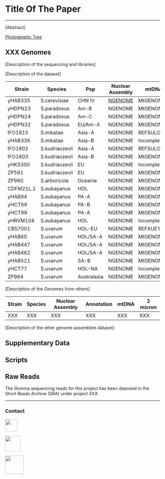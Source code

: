 # Title Of The Paper
***

[Abstract]

[Phylogenetic Tree](http://XXX)

## XXX Genomes

[Description of the sequencing and libraries]

[Description of the dataset]

Strain |Species|Pop| Nuclear Assembly | mtDNA | 2 micron plasmid
-------|-------|---|------------------|-------|-----------------
yHAB335|S.cerevisiae|CHN IV|[NGENOME](https://github.com/PerisD/Sac2.0/blob/master/NGENOMES/test.rar "NGENOME")|MtGENOME|NO
yHDPN23|S.paradoxus|Am-B|NGENOME|MtGENOME|NO
yHDPN24|S.paradoxus|Am-C|NGENOME|MtGENOME|NO
yHDPN32|S.paradoxus|EU/Am-A|NGENOME|MtGENOME|2mGENOME
IFO1815|S.mikatae|Asia-A|NGENOME|REFSULO|NO
yHAB336|S.mikatae|Asia-B|NGENOME|Incomplete|Nuclear
IFO1802|S.kudriavzevii|Asia-A|NGENOME|REFSULO|Nuclear
IFO1803|S.kudriavzevii|Asia-B|NGENOME|MtGENOME|NO
yHKS300|S.kudriavzevii|EU|NGENOME|Incomplete|Nuclear
ZP591|S.kudriavzevii|EU|NGENOME|MtGENOME|Nuclear
ZP960|S.arboricola|Oceania|NGENOME|MtGENOME|Nuclear
CDFM21L.1|S.eubayanus|HOL|NGENOME|MtGENOME|NO
yHAB94|S.eubayanus|PA-A|NGENOME|MtGENOME|NO
yHCT69|S.eubayanus|PA-B|NGENOME|MtGENOME|Incomplete
yHCT99|S.eubayanus|PA-A|NGENOME|MtGENOME|NO
yHRVM108|S.eubayanus|HOL|NGENOME|Incomplete|NO
CBS7001|S.uvarum|HOL-EU|NGENOME|REFXUEYING|Nuclear
yHAB60|S.uvarum|HOL/SA-A|NGENOME|MtGENOME|NO
yHAB447|S.uvarum|HOL/SA-A|NGENOME|MtGENOME|Nuclear
yHAB482|S.uvarum|HOL/SA-A|NGENOME|MtGENOME|Nuclear
yHAB521|S.uvarum|SA-B|NGENOME|MtGENOME|Nuclear
yHCT77|S.uvarum|HOL-NA|NGENOME|Incomplete|2mGENOME
ZP964|S.uvarum|Australasia|NGENOME|MtGENOME|Nuclear

[Description of the Genomes from others]

Strain |Species| Nuclear Assembly | Annotation | mtDNA | 2 micron
-------|-------|------------------|------------|-------|---------
XXX|XXX|XXX|XXX|XXX|XXX

[Description of the other genome assemblies dataset]

## Supplementary Data

## Scripts

## Raw Reads

The Illumina sequencing reads for this project has been deposed in the Short Reads Archive (SRA) under project XXX

***

### Contact

[<img src="http://1000logos.net/wp-content/uploads/2017/03/LinkedIn-Logo.png" width="40"/>](https://goo.gl/xglg8H)

[<img src="http://www.stickpng.com/assets/images/580b57fcd9996e24bc43c53e.png" width="50"/>](https://goo.gl/OS0O2F)

[<img src="https://www.uv.es/perisnav/images/Mitogression.png" width="60"/>](https://www.uv.es/perisnav/)

